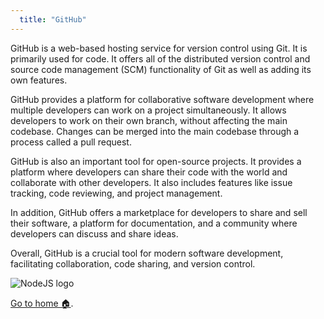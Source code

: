 ```yaml
---
  title: "GitHub"
---
```



GitHub is a web-based hosting service for version control using Git. It is primarily used for code. It offers all of the distributed version control and source code management (SCM) functionality of Git as well as adding its own features.

GitHub provides a platform for collaborative software development where multiple developers can work on a project simultaneously. It allows developers to work on their own branch, without affecting the main codebase. Changes can be merged into the main codebase through a process called a pull request.

GitHub is also an important tool for open-source projects. It provides a platform where developers can share their code with the world and collaborate with other developers. It also includes features like issue tracking, code reviewing, and project management.

In addition, GitHub offers a marketplace for developers to share and sell their software, a platform for documentation, and a community where developers can discuss and share ideas.

Overall, GitHub is a crucial tool for modern software development, facilitating collaboration, code sharing, and version control.


![NodeJS logo](/img/favicon.png)

[Go to home 🏠](/).